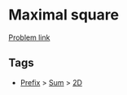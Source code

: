 # Maximal square

[Problem link](https://leetcode.com/problems/maximal-square)

## Tags

* [Prefix](/README.md#Prefix) > [Sum](/README.md#Prefix-Sum) > [2D](/README.md#Prefix-Sum-2D)
